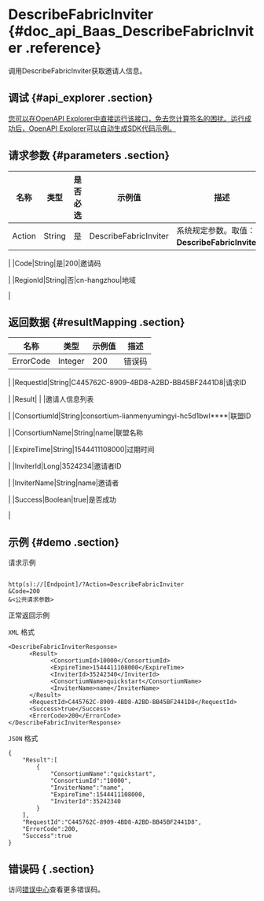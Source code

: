 # DescribeFabricInviter {#doc_api_Baas_DescribeFabricInviter .reference}

调用DescribeFabricInviter获取邀请人信息。

## 调试 {#api_explorer .section}

[您可以在OpenAPI Explorer中直接运行该接口，免去您计算签名的困扰。运行成功后，OpenAPI Explorer可以自动生成SDK代码示例。](https://api.aliyun.com/#product=Baas&api=DescribeFabricInviter&type=RPC&version=2018-12-21)

## 请求参数 {#parameters .section}

|名称|类型|是否必选|示例值|描述|
|--|--|----|---|--|
|Action|String|是|DescribeFabricInviter|系统规定参数。取值：**DescribeFabricInviter**。

 |
|Code|String|是|200|邀请码

 |
|RegionId|String|否|cn-hangzhou|地域

 |

## 返回数据 {#resultMapping .section}

|名称|类型|示例值|描述|
|--|--|---|--|
|ErrorCode|Integer|200|错误码

 |
|RequestId|String|C445762C-8909-4BD8-A2BD-BB45BF2441D8|请求ID

 |
|Result| | |邀请人信息列表

 |
|ConsortiumId|String|consortium-lianmenyumingyi-hc5d1bwl\*\*\*\*|联盟ID

 |
|ConsortiumName|String|name|联盟名称

 |
|ExpireTime|String|1544411108000|过期时间

 |
|InviterId|Long|3524234|邀请者ID

 |
|InviterName|String|name|邀请者

 |
|Success|Boolean|true|是否成功

 |

## 示例 {#demo .section}

请求示例

``` {#request_demo}

http(s)://[Endpoint]/?Action=DescribeFabricInviter
&Code=200
&<公共请求参数>

```

正常返回示例

`XML` 格式

``` {#xml_return_success_demo}
<DescribeFabricInviterResponse>
	  <Result>
		    <ConsortiumId>10000</ConsortiumId>
		    <ExpireTime>1544411108000</ExpireTime>
		    <InviterId>35242340</InviterId>
		    <ConsortiumName>quickstart</ConsortiumName>
		    <InviterName>name</InviterName>
	  </Result>
	  <RequestId>C445762C-8909-4BD8-A2BD-BB45BF2441D8</RequestId>
	  <Success>true</Success>
	  <ErrorCode>200</ErrorCode>
</DescribeFabricInviterResponse>
```

`JSON` 格式

``` {#json_return_success_demo}
{
	"Result":[
		{
			"ConsortiumName":"quickstart",
			"ConsortiumId":"10000",
			"InviterName":"name",
			"ExpireTime":1544411108000,
			"InviterId":35242340
		}
	],
	"RequestId":"C445762C-8909-4BD8-A2BD-BB45BF2441D8",
	"ErrorCode":200,
	"Success":true
}
```

## 错误码 { .section}

访问[错误中心](https://error-center.aliyun.com/status/product/Baas)查看更多错误码。

